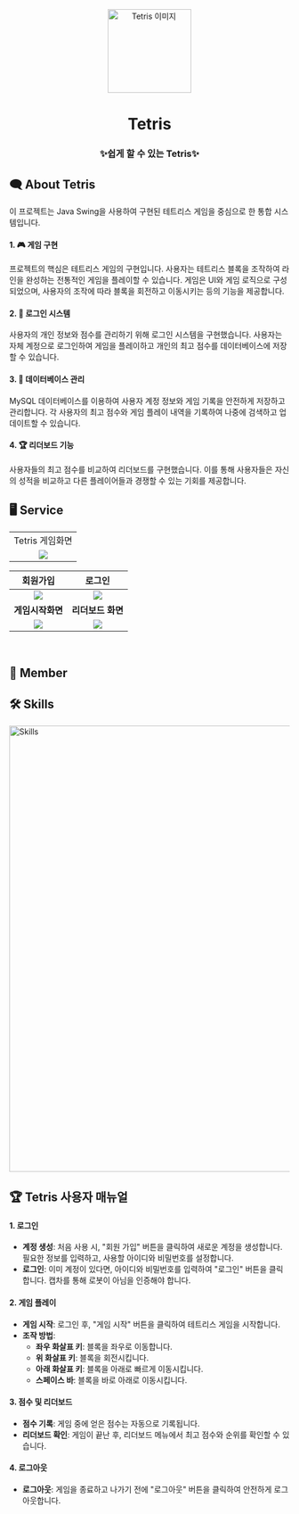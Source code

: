 <div align="center">
<a href="https://teamby.team/">
<img width="150px" src="https://cdn-1.webcatalog.io/catalog/tetris/tetris-icon-filled-256.png?v=1714818031807" alt="Tetris 이미지"/>
</a>




# Tetris

### ✨쉽게 할 수 있는 Tetris✨

</div>

## 🗨️ About Tetris

이 프로젝트는 Java Swing을 사용하여 구현된 테트리스 게임을 중심으로 한 통합 시스템입니다. 

#### 1. 🎮 게임 구현
프로젝트의 핵심은 테트리스 게임의 구현입니다. 사용자는 테트리스 블록을 조작하여 라인을 완성하는 전통적인 게임을 플레이할 수 있습니다. 게임은 UI와 게임 로직으로 구성되었으며, 사용자의 조작에 따라 블록을 회전하고 이동시키는 등의 기능을 제공합니다.

#### 2. 🔐 로그인 시스템
사용자의 개인 정보와 점수를 관리하기 위해 로그인 시스템을 구현했습니다. 사용자는 자체 계정으로 로그인하여 게임을 플레이하고 개인의 최고 점수를 데이터베이스에 저장할 수 있습니다.

#### 3. 💾 데이터베이스 관리
MySQL 데이터베이스를 이용하여 사용자 계정 정보와 게임 기록을 안전하게 저장하고 관리합니다. 각 사용자의 최고 점수와 게임 플레이 내역을 기록하여 나중에 검색하고 업데이트할 수 있습니다.

#### 4. 🏆 리더보드 기능
사용자들의 최고 점수를 비교하여 리더보드를 구현했습니다. 이를 통해 사용자들은 자신의 성적을 비교하고 다른 플레이어들과 경쟁할 수 있는 기회를 제공합니다.


## 🖥️ Service

<table>
<tr >
<td align="center">
Tetris 게임화면
</td>
</tr>
<tr>
<td align="center">
      <img src='https://github.com/joonone2/Tetris/assets/129241680/a3d046c0-c991-429d-905c-38cbfd5e3017'>
    </td>
</tr>
</table>

|                                                        회원가입                                                        |                                                         로그인                                                         |
| :---------------------------------------------------------------------------------------------------------------------: | :---------------------------------------------------------------------------------------------------------------------: |
| <img src='https://github.com/joonone2/Tetris/assets/129241680/e6cbc967-4e24-45c8-a41c-66d16fcce446'> | <img src='https://github.com/joonone2/Tetris/assets/129241680/1c184528-b149-4472-9d3e-0e9a8e43d223'> |
|                                                     <b>게임시작화면</b>                                                      |                                                <b>리더보드 화면</b>                                                |
| <img src='https://github.com/joonone2/Tetris/assets/129241680/54fbb722-43c6-4bf4-8bf6-f6c1f4209fa6'> | <img src='https://github.com/joonone2/Tetris/assets/129241680/684b29b6-9976-4359-8755-84200c38c11f'> |


<br/>

## 👻 Member



## 🛠️ Skills
<img width="800px" src='https://github.com/joonone2/Tetris/assets/129241680/900a1dfd-6b41-413b-991c-ce74bf63d282'  alt="Skills"/>





## 🏆 Tetris 사용자 매뉴얼

#### 1. 로그인

- **계정 생성**: 처음 사용 시, "회원 가입" 버튼을 클릭하여 새로운 계정을 생성합니다. 필요한 정보를 입력하고, 사용할 아이디와 비밀번호를 설정합니다.
- **로그인**: 이미 계정이 있다면, 아이디와 비밀번호를 입력하여 "로그인" 버튼을 클릭합니다. 캡차를 통해 로봇이 아님을 인증해야 합니다.

#### 2. 게임 플레이

- **게임 시작**: 로그인 후, "게임 시작" 버튼을 클릭하여 테트리스 게임을 시작합니다.
- **조작 방법**:
  - **좌우 화살표 키**: 블록을 좌우로 이동합니다.
  - **위 화살표 키**: 블록을 회전시킵니다.
  - **아래 화살표 키**: 블록을 아래로 빠르게 이동시킵니다.
  - **스페이스 바**: 블록을 바로 아래로 이동시킵니다.

#### 3. 점수 및 리더보드

- **점수 기록**: 게임 중에 얻은 점수는 자동으로 기록됩니다.
- **리더보드 확인**: 게임이 끝난 후, 리더보드 메뉴에서 최고 점수와 순위를 확인할 수 있습니다.

#### 4. 로그아웃

- **로그아웃**: 게임을 종료하고 나가기 전에 "로그아웃" 버튼을 클릭하여 안전하게 로그아웃합니다.

